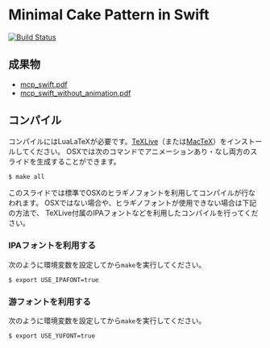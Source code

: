 Minimal Cake Pattern in Swift
============================

[![Build Status](https://travis-ci.org/y-yu/minimal-cake-pattern-swift-slide.svg?branch=master)](https://travis-ci.org/y-yu/minimal-cake-pattern-swift-slide)

## 成果物

- [mcp_swift.pdf](https://y-yu.github.io/minimal-cake-pattern-swift-slide/mcp_swift.pdf)
- [mcp_swift_without_animation.pdf](https://y-yu.github.io/minimal-cake-pattern-swift-slide/mcp_swift_without_animation.pdf)

## コンパイル

コンパイルにはLuaLaTeXが必要です。[TeXLive](https://www.tug.org/texlive/)（または[MacTeX](https://tug.org/mactex/)）をインストールしてください。
OSXでは次のコマンドでアニメーションあり・なし両方のスライドを生成することができます。

```
$ make all
```

このスライドでは標準でOSXのヒラギノフォントを利用してコンパイルが行なわれます。
OSXではない場合や、ヒラギノフォントが使用できない場合は下記の方法で、
TeXLive付属のIPAフォントなどを利用したコンパイルを行ってください。

### IPAフォントを利用する

次のように環境変数を設定してから`make`を実行してください。

```
$ export USE_IPAFONT=true
```

### 游フォントを利用する

次のように環境変数を設定してから`make`を実行してください。

```
$ export USE_YUFONT=true
```
